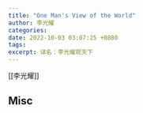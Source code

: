 ```yaml
---
title: "One Man's View of the World"
author: 李光耀
categories: 
date: 2022-10-03 03:07:25 +0800
tags: 
excerpt: 译名：李光耀观天下
---
```



[[李光耀]]




## Misc


